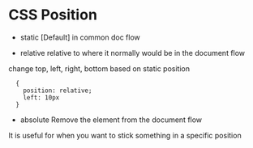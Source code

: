 # CSS Position


- static [Default]
in common doc flow

- relative
relative to where it normally would be in the document flow

change top, left, right, bottom based on static position
```
  {
    position: relative;
    left: 10px
  }
```

- absolute
Remove the element from the document flow

It is useful for when you want to stick something in a specific position





